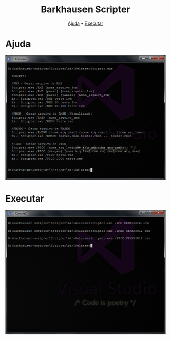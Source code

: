 <h1 align="center">
  Barkhausen Scripter
</h1>
<p align="center">
  <a href="#ajuda">Ajuda</a> •
  <a href="#executar">Executar</a>
</p>

# Ajuda
![alt text](https://raw.githubusercontent.com/samuel-oldra/BarkhausenScripter/main/README_IMGS/1.png)
# Executar
![alt text](https://raw.githubusercontent.com/samuel-oldra/BarkhausenScripter/main/README_IMGS/2.png)